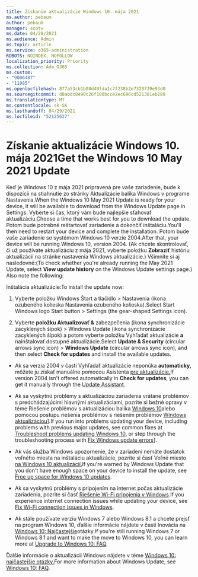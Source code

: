 ```yaml
---
title: Získanie aktualizácie Windows 10. mája 2021
ms.author: pebaum
author: pebaum
manager: scotv
ms.date: 04/28/2021
ms.audience: Admin
ms.topic: article
ms.service: o365-administration
ROBOTS: NOINDEX, NOFOLLOW
localization_priority: Priority
ms.collection: Adm_O365
ms.custom:
- "9006487"
- "11085"
ms.openlocfilehash: 877a53cb1b08d40fda1c7f238b2e7328739e93d0
ms.sourcegitcommit: d8abdc8490c26f180bcce2ec696cd521381eb288
ms.translationtype: MT
ms.contentlocale: sk-SK
ms.lasthandoff: 04/29/2021
ms.locfileid: "52125637"
---
```

# <a name="get-the-windows-10-may-2021-update"></a><span data-ttu-id="511e5-102">Získanie aktualizácie Windows 10. mája 2021</span><span class="sxs-lookup"><span data-stu-id="511e5-102">Get the Windows 10 May 2021 Update</span></span>

<span data-ttu-id="511e5-103">Keď je Windows 10 z mája 2021 pripravená pre vaše zariadenie, bude k dispozícii na stiahnutie zo stránky Aktualizácie balíka Windows v programe Nastavenia.</span><span class="sxs-lookup"><span data-stu-id="511e5-103">When the Windows 10 May 2021 Update is ready for your device, it will be available to download from the Windows Update page in Settings.</span></span> <span data-ttu-id="511e5-104">Vyberte si čas, ktorý vám bude najlepšie sťahovať aktualizáciu.</span><span class="sxs-lookup"><span data-stu-id="511e5-104">Choose a time that works best for you to download the update.</span></span> <span data-ttu-id="511e5-105">Potom bude potrebné reštartovať zariadenie a dokončiť inštaláciu.</span><span class="sxs-lookup"><span data-stu-id="511e5-105">You'll then need to restart your device and complete the installation.</span></span> <span data-ttu-id="511e5-106">Potom bude vaše zariadenie so systémom Windows 10 verzie 2004.</span><span class="sxs-lookup"><span data-stu-id="511e5-106">After that, your device will be running Windows 10, version 2004.</span></span> <span data-ttu-id="511e5-107">(Ak chcete skontrolovať, či už používate aktualizáciu z mája 2021, vyberte položku **Zobraziť** históriu aktualizácií na stránke nastavenia Windows aktualizácie.) Všimnite si aj nasledovné:</span><span class="sxs-lookup"><span data-stu-id="511e5-107">(To check whether you're already running the May 2021 Update, select **View update history** on the Windows Update settings page.) Also note the following:</span></span>  

<span data-ttu-id="511e5-108">Inštalácia aktualizácie:</span><span class="sxs-lookup"><span data-stu-id="511e5-108">To install the update now:</span></span>

1. <span data-ttu-id="511e5-109">Vyberte položku Windows Štart a tlačidlo > Nastavenia (ikona ozubeného kolieska Nastavenia ozubeného kolieska).</span><span class="sxs-lookup"><span data-stu-id="511e5-109">Select Start Windows logo Start button > Settings (the gear-shaped Settings icon).</span></span>

1. <span data-ttu-id="511e5-110">Vyberte **položku Aktualizovať &** zabezpečenia (ikona synchronizácie zacyklených šípok) > Windows Update  (ikona synchronizácie zacyklených šípok) a potom vyberte položku Vyhľadať aktualizácie **a** nainštalovať dostupné aktualizácie.</span><span class="sxs-lookup"><span data-stu-id="511e5-110">Select **Update & Security** (circular arrows sync icon) > **Windows Update** (circular arrows sync icon), and then select **Check for updates** and install the available updates.</span></span> 

- <span data-ttu-id="511e5-111">Ak sa verzia 2004 v časti Vyhľadať aktualizácie neponúka **automaticky,** môžete ju získať manuálne pomocou Asistenta [pre aktualizácie.](https://www.microsoft.com/software-download/windows10)</span><span class="sxs-lookup"><span data-stu-id="511e5-111">If version 2004 isn't offered automatically in **Check for updates**, you can get it manually through the [Update Assistant](https://www.microsoft.com/software-download/windows10).</span></span>

- <span data-ttu-id="511e5-112">Ak sa vyskytnú problémy s aktualizáciou zariadenia vrátane problémov s predchádzajúcimi hlavnými aktualizáciami, pozrite si bežné opravy v téme Riešenie problémov s aktualizáciou balíka [Windows 10](https://support.microsoft.com/windows/troubleshoot-problems-updating-windows-10-188c2b0f-10a7-d72f-65b8-32d177eb136c)alebo pomocou postupu riešenia problémov s riešením problémov [Windows aktualizáciou](https://support.microsoft.com/sbs/windows/fix-windows-update-errors-18b693b5-7818-5825-8a7e-2a4a37d6d787)].</span><span class="sxs-lookup"><span data-stu-id="511e5-112">If you run into problems updating your device, including problems with previous major updates, see common fixes at [Troubleshoot problems updating Windows 10](https://support.microsoft.com/windows/troubleshoot-problems-updating-windows-10-188c2b0f-10a7-d72f-65b8-32d177eb136c), or step through the troubleshooting process with [Fix Windows update errors](https://support.microsoft.com/sbs/windows/fix-windows-update-errors-18b693b5-7818-5825-8a7e-2a4a37d6d787)].</span></span>

- <span data-ttu-id="511e5-113">Ak vás služba Windows upozornenie, že v zariadení nemáte dostatok voľného miesta na inštaláciu aktualizácie, pozrite si časť Voľné miesto [na Windows 10 aktualizácií.](https://support.microsoft.com/help/4013876)</span><span class="sxs-lookup"><span data-stu-id="511e5-113">If you're warned by Windows Update that you don't have enough space on your device to install the update, see [Free up space for Windows 10 updates](https://support.microsoft.com/help/4013876).</span></span>

- <span data-ttu-id="511e5-114">Ak sa vyskytnú problémy s pripojením na internet počas aktualizácie zariadenia, pozrite si časť [Riešenie Wi-Fi pripojenia v Windows](https://support.microsoft.com/windows/fix-wi-fi-connection-issues-in-windows-9424a1f7-6a3b-65a6-4d78-7f07eee84d2c).</span><span class="sxs-lookup"><span data-stu-id="511e5-114">If you experience internet connection issues while updating your device, see [Fix Wi-Fi connection issues in Windows](https://support.microsoft.com/windows/fix-wi-fi-connection-issues-in-windows-9424a1f7-6a3b-65a6-4d78-7f07eee84d2c).</span></span>

- <span data-ttu-id="511e5-115">Ak stále používate verziu Windows 7 alebo Windows 8.1 a chcete prejsť na program Windows 10, ďalšie informácie nájdete v časti Inovácia na [Windows 10: Najčastejšie](https://support.microsoft.com/windows/upgrade-to-windows-10-faq-cce52341-7943-594e-72ce-e1cf00382445)otázky.</span><span class="sxs-lookup"><span data-stu-id="511e5-115">If you're still running Windows 7 or Windows 8.1 and want to make the move to Windows 10, you can learn more at [Upgrade to Windows 10: FAQ](https://support.microsoft.com/windows/upgrade-to-windows-10-faq-cce52341-7943-594e-72ce-e1cf00382445).</span></span>

<span data-ttu-id="511e5-116">Ďalšie informácie o aktualizácii Windows nájdete v téme [Windows 10: najčastejšie otázky.](https://support.microsoft.com/windows/windows-update-faq-8a903416-6f45-0718-f5c7-375e92dddeb2)</span><span class="sxs-lookup"><span data-stu-id="511e5-116">For more information about Windows Update, see [Windows 10: FAQ](https://support.microsoft.com/windows/windows-update-faq-8a903416-6f45-0718-f5c7-375e92dddeb2).</span></span>


